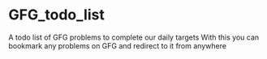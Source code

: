 # GFG_todo_list
A todo list of GFG problems to complete our daily targets 
With this you can bookmark any problems on GFG and redirect to it from anywhere
